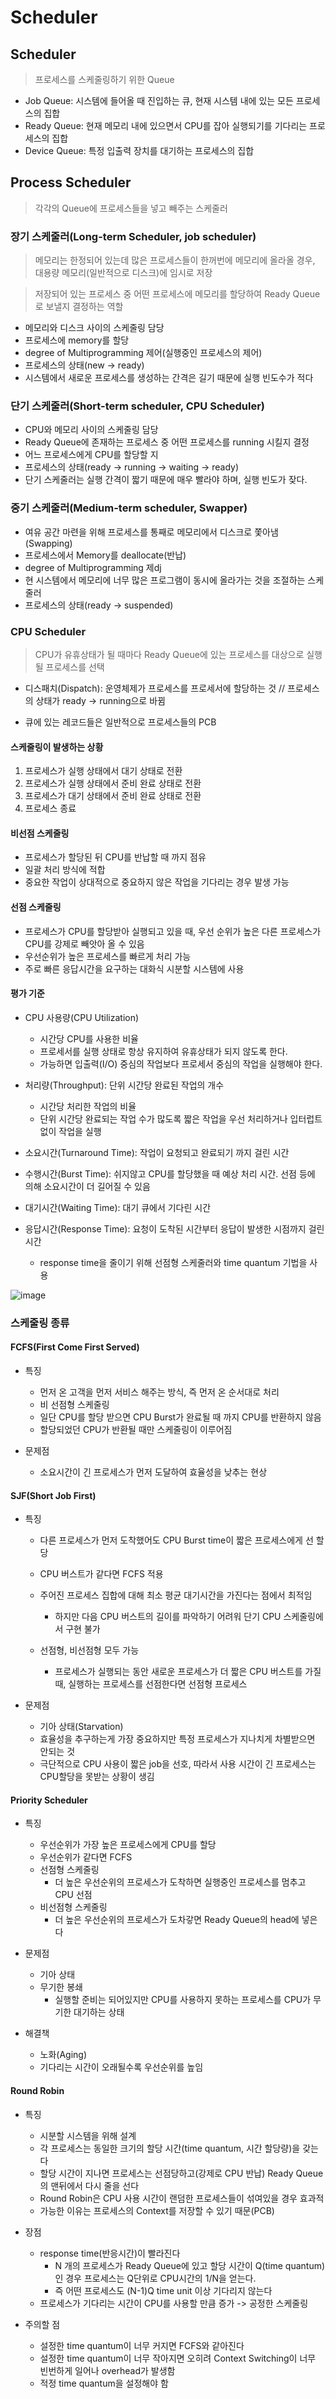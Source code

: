 Scheduler
==========

## Scheduler

> 프로세스를 스케줄링하기 위한 Queue

* Job Queue: 시스템에 들어올 때 진입하는 큐, 현재 시스템 내에 있는 모든 프로세스의 집합
* Ready Queue: 현재 메모리 내에 있으면서 CPU를 잡아 실행되기를 기다리는 프로세스의 집합
* Device Queue: 특정 입출력 장치를 대기하는 프로세스의 집합

## Process Scheduler

> 각각의 Queue에 프로세스들을 넣고 빼주는 스케줄러

### 장기 스케줄러(Long-term Scheduler, job scheduler)

> 메모리는 한정되어 있는데 많은 프로세스들이 한꺼번에 메모리에 올라올 경우, 대용량 메모리(일반적으로 디스크)에 임시로 저장

> 저장되어 있는 프로세스 중 어떤 프로세스에 메모리를 할당하여 Ready Queue로 보낼지 결정하는 역할

* 메모리와 디스크 사이의 스케줄링 담당
* 프로세스에 memory를 할당
* degree of Multiprogramming 제어(실행중인 프로세스의 제어)
* 프로세스의 상태(new -> ready)
* 시스템에서 새로운 프로세스를 생성하는 간격은 길기 때문에 실행 빈도수가 적다


### 단기 스케줄러(Short-term scheduler, CPU Scheduler)

* CPU와 메모리 사이의 스케줄링 담당
* Ready Queue에 존재하는 프로세스 중 어떤 프로세스를 running 시킬지 결정
* 어느 프로세스에게 CPU를 할당할 지
* 프로세스의 상태(ready -> running -> waiting -> ready)
* 단기 스케줄러는 실행 간격이 짧기 때문에 매우 빨라야 하며, 실행 빈도가 잦다.

### 중기 스케줄러(Medium-term scheduler, Swapper)

* 여유 공간 마련을 위해 프로세스를 통째로 메모리에서 디스크로 쫓아냄(Swapping)
* 프로세스에서 Memory를 deallocate(반납)
* degree of Multiprogramming 제dj
* 현 시스템에서 메모리에 너무 많은 프로그램이 동시에 올라가는 것을 조절하는 스케줄러
* 프로세스의 상태(ready -> suspended)


### CPU Scheduler

> CPU가 유휴상태가 될 때마다 Ready Queue에 있는 프로세스를 대상으로 실행될 프로세스를 선택

* 디스패치(Dispatch): 운영체제가 프로세스를 프로세서에 할당하는 것 // 프로세스의 상태가 ready -> running으로 바뀜

* 큐에 있는 레코드들은 일반적으로 프로세스들의 PCB

#### 스케줄링이 발생하는 상황

1. 프로세스가 실행 상태에서 대기 상태로 전환
2. 프로세스가 실행 상태에서 준비 완료 상태로 전환
3. 프로세스가 대기 상태에서 준비 완료 상태로 전환
4. 프로세스 종료

#### 비선점 스케줄링

* 프로세스가 할당된 뒤 CPU를 반납할 때 까지 점유
* 일괄 처리 방식에 적합
* 중요한 작업이 상대적으로 중요하지 않은 작업을 기다리는 경우 발생 가능

#### 선점 스케줄링

* 프로세스가 CPU를 할당받아 실행되고 있을 때, 우선 순위가 높은 다른 프로세스가 CPU를 강제로 빼앗아 올 수 있음
* 우선순위가 높은 프로세스를 빠르게 처리 가능
* 주로 빠른 응답시간을 요구하는 대화식 시분할 시스템에 사용

#### 평가 기준

* CPU 사용량(CPU Utilization)
  
  + 시간당 CPU를 사용한 비율
  + 프로세서를 실행 상태로 항상 유지하여 유휴상태가 되지 않도록 한다.
  + 가능하면 입출력(I/O) 중심의 작업보다 프로세서 중심의 작업을 실행해야 한다.

* 처리량(Throughput): 단위 시간당 완료된 작업의 개수
  
  + 시간당 처리한 작업의 비율 
  + 단위 시간당 완료되는 작업 수가 많도록 짧은 작업을 우선 처리하거나 입터럽트 없이 작업을 실행

* 소요시간(Turnaround Time): 작업이 요청되고 완료되기 까지 걸린 시간
  
* 수행시간(Burst Time): 쉬지않고 CPU를 할당했을 때 예상 처리 시간. 선점 등에 의해 소요시간이 더 길어질 수 있음

* 대기시간(Waiting Time): 대기 큐에서 기다린 시간

* 응답시간(Response Time): 요청이 도착된 시간부터 응답이 발생한 시점까지 걸린 시간

  + response time을 줄이기 위해 선점형 스케줄러와 time quantum 기법을 사용

![image](https://user-images.githubusercontent.com/94096054/160602449-ffe1d584-1785-49c6-96b8-4f317a511cb4.png)


### 스케줄링 종류

#### FCFS(First Come First Served)

* 특징 

  + 먼저 온 고객을 먼저 서비스 해주는 방식, 즉 먼저 온 순서대로 처리
  + 비 선점형 스케줄링
  + 일단 CPU를 할당 받으면 CPU Burst가 완료될 때 까지 CPU를 반환하지 않음
  + 할당되었던 CPU가 반환될 때만 스케줄링이 이루어짐

* 문제점
  + 소요시간이 긴 프로세스가 먼저 도달하여 효율성을 낮추는 현상

#### SJF(Short Job First)

* 특징 

  + 다른 프로세스가 먼저 도착했어도 CPU Burst time이 짧은 프로세스에게 선 할당
  + CPU 버스트가 같다면 FCFS 적용
  + 주어진 프로세스 집합에 대해 최소 평균 대기시간을 가진다는 점에서 최적임
    - 하지만 다음 CPU 버스트의 길이를 파악하기 어려워 단기 CPU 스케줄링에서 구현 불가

  + 선점형, 비선점형 모두 가능
    - 프로세스가 실행되는 동안 새로운 프로세스가 더 짧은 CPU 버스트를 가질 때, 실행하는 프로세스를 선점한다면 선점형 프로세스

* 문제점

  + 기아 상태(Starvation)
  + 효율성을 추구하는게 가장 중요하지만 특정 프로세스가 지나치게 차별받으면 안되는 것
  + 극단적으로 CPU 사용이 짧은 job을 선호, 따라서 사용 시간이 긴 프로세스는 CPU할당을 못받는 상황이 생김



#### Priority Scheduler

* 특징
  + 우선순위가 가장 높은 프로세스에게 CPU를 할당
  + 우선순위가 같다면 FCFS
  + 선점형 스케줄링
    - 더 높은 우선순위의 프로세스가 도착하면 실행중인 프로세스를 멈추고 CPU 선점
  + 비선점형 스케줄링
    - 더 높은 우선순위의 프로세스가 도차갛면 Ready Queue의 head에 넣은다

* 문제점

  + 기아 상태
  + 무기한 봉쇄
    - 실행할 준비는 되어있지만 CPU를 사용하지 못하는 프로세스를 CPU가 무기한 대기하는 상태

* 해결책
  + 노화(Aging)
  + 기다리는 시간이 오래될수록 우선순위를 높임

#### Round Robin

* 특징 
  + 시분할 시스템을 위해 설계
  + 각 프로세스는 동일한 크기의 할당 시간(time quantum, 시간 할당량)을 갖는다
  + 할당 시간이 지나면 프로세스는 선점당하고(강제로 CPU 반납) Ready Queue의 맨뒤에서 다시 줄을 선다
  + Round Robin은 CPU 사용 시간이 랜덤한 프로세스들이 섞여있을 경우 효과적
  + 가능한 이유는 프로세스의 Context를 저장할 수 있기 때문(PCB)

* 장점
  + response time(반응시간)이 빨라진다
    - N 개의 프로세스가 Ready Queue에 있고 할당 시간이 Q(time quantum)인 경우 프로세스는 Q단위로 CPU시간의 1/N을 얻는다.
    - 즉 어떤 프로세스도 (N-1)Q time unit 이상 기다리지 않는다
  + 프로세스가 기다리는 시간이 CPU를 사용할 만큼 증가 -> 공정한 스케줄링

* 주의할 점
  + 설정한 time quantum이 너무 커지면 FCFS와 같아진다
  + 설정한 time quantum이 너무 작아지면 오히려 Context Switching이 너무 빈번하게 일어나 overhead가 발생함
  + 적정 time quantum을 설정해야 함
















































